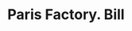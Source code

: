 ---
doi: 10.7916/D8960VKV
date_other: '1910'
date_other_textual: '1910'
form: printed ephemera
genre:
- Invoices
name:
- Paris Factory
object_in_context_url: https://biggert.cul.columbia.edu/items/view/ave_biggert_00655
subject_hierarchical_geographic:
- Minneapolis, Minnesota, United States
subject_name:
- Paris Factory
title: Paris Factory. Bill
sort_title: Paris Factory. Bill
call_number: ave_biggert_00655
coordinates:
- 44.983333333333334,-93.26666666666667
pid: ave_biggert_00655
identifiers: ave_biggert_00655
thumbnail: https://derivativo-1.library.columbia.edu/iiif/2/ldpd:345691/full/!256,256/0/native.jpg
permalink: "/biggert/ave_biggert_00655/"
layout: iiif-image-page
---